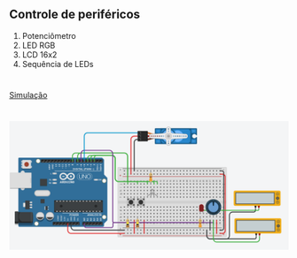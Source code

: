 ## Controle de periféricos

1. Potenciômetro
2. LED RGB
3. LCD 16x2
4. Sequência de LEDs

#

[Simulação](https://google.com)

#

![Resultado](https://github.com/MarcosKrul/sistemas-embarcados/blob/master/tmp/02.png)
